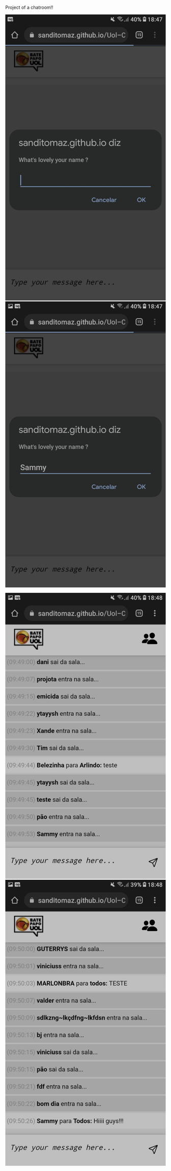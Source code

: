 Project of a chatroom!!

![](img/Image1.jpeg) ![](img/Image2.jpeg)

![](img/Image3.jpeg) ![](img/Image4.jpeg)


